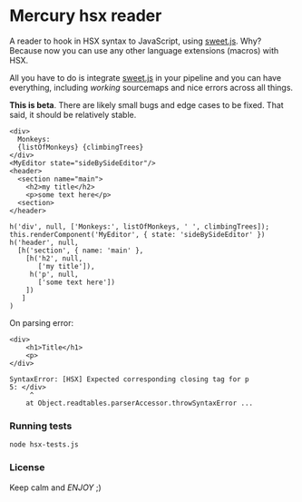 # Mercury hsx reader

A reader to hook in HSX syntax to JavaScript, using
[sweet.js](http://sweetjs.org/). Why? Because now you can use any
other language extensions (macros) with HSX.

All you have to do is
integrate [sweet.js](https://github.com/mozilla/sweet.js) in your pipeline and you can have everything,
including *working* sourcemaps and nice errors across all things.

**This is beta**. There are likely small bugs and edge cases to be
fixed. That said, it should be relatively stable.

```
<div>
  Monkeys:
  {listOfMonkeys} {climbingTrees}
</div>
<MyEditor state="sideBySideEditor"/>
<header>
  <section name="main">
    <h2>my title</h2>
    <p>some text here</p>
  <section>
</header>
```

```
h('div', null, ['Monkeys:', listOfMonkeys, ' ', climbingTrees]);
this.renderComponent('MyEditor', { state: 'sideBySideEditor' })
h('header', null,
  [h('section', { name: 'main' },
    [h('h2', null,
       ['my title']),
     h('p', null,
       ['some text here'])
    ])
   ]
)
```

On parsing error:

```
<div>
    <h1>Title</h1>
    <p>
</div>
```

```
SyntaxError: [HSX] Expected corresponding closing tag for p
5: </div>
     ^
    at Object.readtables.parserAccessor.throwSyntaxError ...
```

### Running tests

`node hsx-tests.js`

### License

Keep calm and *ENJOY* ;)